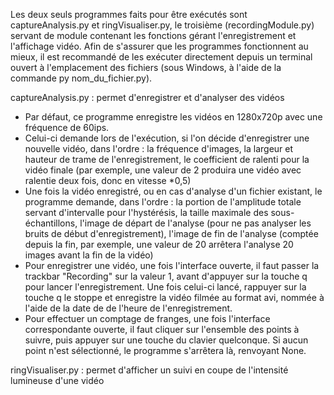 Les deux seuls programmes faits pour être exécutés sont captureAnalysis.py et ringVisualiser.py, le troisième (recordingModule.py) servant de module contenant les fonctions gérant l'enregistrement et l'affichage vidéo. 
Afin de s'assurer que les programmes fonctionnent au mieux, il est recommandé de les exécuter directement depuis un terminal ouvert à l'emplacement des fichiers (sous Windows, à l'aide de la commande py nom_du_fichier.py). 

captureAnalysis.py : permet d'enregistrer et d'analyser des vidéos
  - Par défaut, ce programme enregistre les vidéos en 1280x720p avec une fréquence de 60ips.
  - Celui-ci demande lors de l'exécution, si l'on décide d'enregistrer une nouvelle vidéo, dans l'ordre : la fréquence d'images, la largeur et hauteur de trame de l'enregistrement, le coefficient de ralenti pour la vidéo finale (par exemple, une valeur de 2 produira une vidéo avec ralentie deux fois, donc en vitesse *0,5)
  - Une fois la vidéo enregistré, ou en cas d'analyse d'un fichier existant, le programme demande, dans l'ordre : la portion de l'amplitude totale servant d'intervalle pour l'hystérésis, la taille maximale des sous-échantillons, l'image de départ de l'analyse (pour ne pas analyser les bruits de début d'enregistrement), l'image de fin de l'analyse (comptée depuis la fin, par exemple, une valeur de 20 arrêtera l'analyse 20 images avant la fin de la vidéo) 
  - Pour enregistrer une vidéo, une fois l'interface ouverte, il faut passer la trackbar "Recording" sur la valeur 1, avant d'appuyer sur la touche q pour lancer l'enregistrement. Une fois celui-ci lancé, rappuyer sur la touche q le stoppe et enregistre la vidéo filmée au format avi, nommée à l'aide de la date de de l'heure de l'enregistrement.
  - Pour effectuer un comptage de franges, une fois l'interface correspondante ouverte, il faut cliquer sur l'ensemble des points à suivre, puis appuyer sur une touche du clavier quelconque. Si aucun point n'est sélectionné, le programme s'arrêtera là, renvoyant None.

ringVisualiser.py : permet d'afficher un suivi en coupe de l'intensité lumineuse d'une vidéo 
